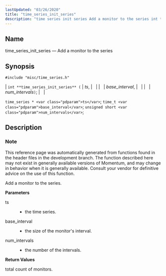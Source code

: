 ```yaml
---
lastUpdated: "03/26/2020"
title: "time_series_init_series"
description: "time series init series Add a monitor to the series int time series init series ts base interval num intervals time series ts time t base interval unsigned short num intervals This reference page was automatically generated from functions found in the header files in the development branch The function..."
---
```


<a name="apis.time_series_init_series"></a> 
## Name

time_series_init_series — Add a monitor to the series

## Synopsis

`#include "misc/time_series.h"`

| `int **time_series_init_series** (` | <var class="pdparam">ts</var>, |   |
|   | <var class="pdparam">base_interval</var>, |   |
|   | <var class="pdparam">num_intervals</var>`)`; |   |

`time_series * <var class="pdparam">ts</var>`;
`time_t <var class="pdparam">base_interval</var>`;
`unsigned short <var class="pdparam">num_intervals</var>`;<a name="idp63805232"></a> 
## Description

### Note

This reference page was automatically generated from functions found in the header files in the development branch. The function described here may not exist in generally available versions of Momentum, and may change in behavior when it is generally available. Consult your vendor for definitive advice on the use of this function.

Add a monitor to the series.

**<a name="idp63808096"></a> Parameters**

<dl class="variablelist">

<dt>ts</dt>

<dd>

- the time series.

</dd>

<dt>base_interval</dt>

<dd>

- the size of the monitor's interval.

</dd>

<dt>num_intervals</dt>

<dd>

- the number of the intervals.

</dd>

</dl>

**<a name="idp63814512"></a> Return Values**

total count of monitors.